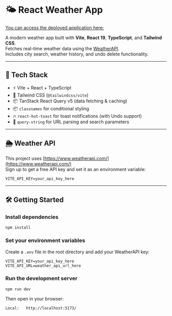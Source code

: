 # 🌤️ React Weather App

[You can access the deployed application here:](https://weather-forecast-patx1bnvw-annas-projects-58f3a44b.vercel.app/)

A modern weather app built with **Vite**, **React 19**, **TypeScript**, and **Tailwind CSS**.  
Fetches real-time weather data using the [WeatherAPI](https://www.weatherapi.com/).  
Includes city search, weather history, and undo delete functionality.

---

## 🚀 Tech Stack

- ⚡ Vite + React + TypeScript
- 🎨 Tailwind CSS (`@tailwindcss/vite`)
- 📦 TanStack React Query v5 (data fetching & caching)
- 📦 `classnames` for conditional styling
- 🔥 `react-hot-toast` for toast notifications (with Undo support)
- 🧭 `query-string` for URL parsing and search parameters

---

## 🌦️ Weather API

This project uses [https://www.weatherapi.com/](https://www.weatherapi.com/)  
Sign up to get a free API key and set it as an environment variable:

```env
VITE_API_KEY=your_api_key_here
```

---

## 🛠️ Getting Started

### Install dependencies

```
npm install
```

### Set your environment variables

Create a `.env` file in the root directory and add your WeatherAPI key:

```env
VITE_API_KEY=your_api_key_here
VITE_API_URL=weather_api_url_here
```

### Run the development server

```
npm run dev
```

Then open in your browser:

```
Local:   http://localhost:5173/
```